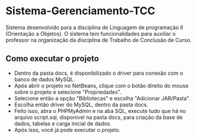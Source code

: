 # Sistema-Gerenciamento-TCC
Sistema desenvolvido para a disciplina de Linguagem de programação II (Orientação a Objetos). 
O sistema tem funcionalidades para auxiliar o professor na organização da disciplina de Trabalho de Conclusão de Curso.

## Como executar o projeto
- Dentro da pasta docs, é disponibilizado o driver para conexão com o banco de dados MySQL.
- Após abrir o projeto no NetBeans, clique com o botão direito do mouse sobre o projeto e selecione "Propriedades". 
- Selecione então a opção "Bibliotecas" e escolha "Adicionar JAR/Pasta".
- Escolha então driver do MySQL, dentro da pasta docs.
- Feito isso, abra o PHPMyAdmin e na aba SQL, execute tudo que há no arquivo script.sql, disponível na pasta docs, para criação da base de dados, tabelas e carga inicial de dados.
- Após isso, você já pode executar o projeto.
